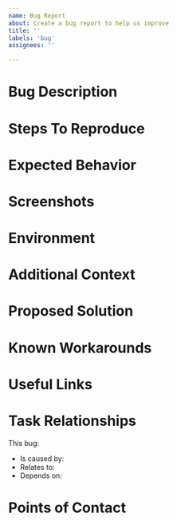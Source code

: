 ```yaml
---
name: Bug Report
about: Create a bug report to help us improve
title: ''
labels: 'bug'
assignees: ''

---
```


# Bug Description


# Steps To Reproduce


# Expected Behavior


# Screenshots


# Environment


# Additional Context


# Proposed Solution


# Known Workarounds


# Useful Links


# Task Relationships

This bug:
* Is caused by: 
* Relates to: 
* Depends on:

# Points of Contact

